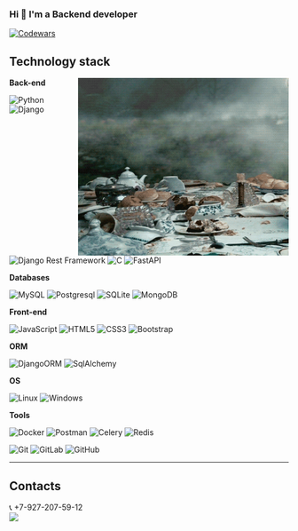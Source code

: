 ### Hi 👋 I'm a Backend developer

<a href="https://www.codewars.com/users/ok_kir">
	<img alt="Codewars" src="https://www.codewars.com/users/ok_kir/badges/large"/>
</a>

## Technology stack

<img align="right" alt="GIF" src="https://github.com/okunevkirill/okunevkirill/blob/main/img/cheshire_cat.gif?raw=true" width="380" height="320" />

**Back-end**

![Python](https://img.shields.io/badge/-Python-black?style=flat-square&logo=Python)
![Django](https://img.shields.io/badge/-Django-0aad48?style=flat-square&logo=Django)
![Django Rest Framework](https://img.shields.io/badge/DRF-red?style=flat-square&logo=Django)
![C](https://img.shields.io/badge/-C-blue?style=flat-square&logo=C)
![FastAPI](https://img.shields.io/badge/-FastAPI-%2300C7B7?style=flat-square&logo=FastAPI)

**Databases**

![MySQL](https://img.shields.io/badge/-MySQL-white?style=flat-square&logo=MySQL&color=lightyellow)
![Postgresql](https://img.shields.io/badge/-Postgresql-%232c3e50?style=flat-square&logo=Postgresql)
![SQLite](https://img.shields.io/badge/-SQLite-lightcyan?style=flat-square&logo=SQLite&logoColor=black)
![MongoDB](https://img.shields.io/badge/-MongoDB-snow?style=flat-square&logo=MongoDB)

**Front-end**

![JavaScript](https://img.shields.io/badge/-JavaScript-%23F7DF1C?style=flat-square&logo=javascript&logoColor=000000&labelColor=%23F7DF1C&color=%23FFCE5A)
![HTML5](https://img.shields.io/badge/-HTML5-%23E44D27?style=flat-square&logo=html5&logoColor=ffffff)
![CSS3](https://img.shields.io/badge/-CSS3-%231572B6?style=flat-square&logo=css3)
![Bootstrap](https://img.shields.io/badge/-Bootstrap-silver?style=flat-square&logo=Bootstrap)

**ORM**

![DjangoORM](https://img.shields.io/badge/-DjangoORM-0aad48?style=flat-square&logo=Django)
![SqlAlchemy](https://img.shields.io/badge/-SqlAlchemy-dodgerblue?style=flat-square&logo=SqlAlchemy)

**OS**

![Linux](https://img.shields.io/badge/Linux-grey?style=flat-square&logo=Linux)
![Windows](https://img.shields.io/badge/Windows-black?style=flat-square&logo=Windows)

**Tools**

![Docker](https://img.shields.io/badge/-Docker-46a2f1?style=flat-square&logo=docker&logoColor=white)
![Postman](https://img.shields.io/badge/Postman-FCA121?style=flat-square&logo=postman)
![Celery](https://img.shields.io/badge/Celery-darkseagreen?style=flat-square&logo=Celery)
![Redis](https://img.shields.io/badge/Redis-bisque?style=flat-square&logo=Redis)

![Git](https://img.shields.io/badge/-Git-black?style=flat-square&logo=git)
![GitLab](https://img.shields.io/badge/-GitLab-FCA121?style=flat-square&logo=gitlab)
![GitHub](https://img.shields.io/badge/-GitHub-181717?style=flat-square&logo=github)

---

## Contacts

📞 +7-927-207-59-12  
<a href="https://t.me/okunev_kirill" target="_blank">
<img src="https://img.shields.io/badge/Telegram-2CA5E0?style=for-the-badge&logo=telegram&logoColor=white"/>
</a>
